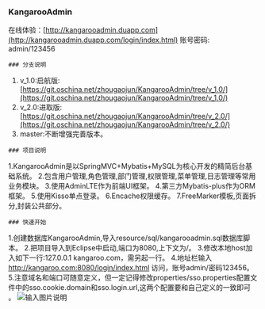 ###  **KangarooAdmin** 
在线体验：[http://kangarooadmin.duapp.com](http://kangarooadmin.duapp.com/login/index.html) 
账号密码: admin/123456
```
### 分支说明
```
1. v_1.0:启航版:[https://git.oschina.net/zhougaojun/KangarooAdmin/tree/v_1.0/](https://git.oschina.net/zhougaojun/KangarooAdmin/tree/v_1.0/)
2. v_2.0:进取版:[https://git.oschina.net/zhougaojun/KangarooAdmin/tree/v_2.0/](https://git.oschina.net/zhougaojun/KangarooAdmin/tree/v_2.0/)
3. master:不断增强完善版本。

```
### 项目说明
```
1.KangarooAdmin是以SpringMVC+Mybatis+MySQL为核心开发的精简后台基础系统。
2.包含用户管理,角色管理,部门管理,权限管理,菜单管理,日志管理等常用业务模块。
3.使用AdminLTE作为前端UI框架。
4.第三方Mybatis-plus作为ORM框架。
5.使用Kisso单点登录。
6.Encache权限缓存。
7.FreeMarker模板,页面拆分,封装公共部分。
```
### 快速开始
```
1.创建数据库KangarooAdmin,导入resource/sql/kangarooadmin.sql数据库脚本。
2.把项目导入到Eclipse中启动,端口为8080,上下文为/。
3.修改本地host加入如下一行:127.0.0.1 kangaroo.com，需另起一行。
4.地址栏输入 http://kangaroo.com:8080/login/index.html 访问，账号admin/密码123456。
5.注意域名和端口可随意定义，但一定记得修改properties/sso.properties配置文件中的sso.cookie.domain和sso.login.url,这两个配置要和自己定义的一致即可 。
![输入图片说明](http://git.oschina.net/uploads/images/2017/0112/212538_5d2a3805_89451.png "在这里输入图片标题")